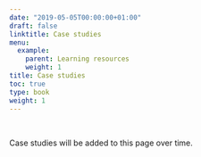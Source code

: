 ```yaml
---
date: "2019-05-05T00:00:00+01:00"
draft: false
linktitle: Case studies
menu:
  example:
    parent: Learning resources
    weight: 1
title: Case studies
toc: true
type: book
weight: 1
---
```


<br>

Case studies will be added to this page over time.
